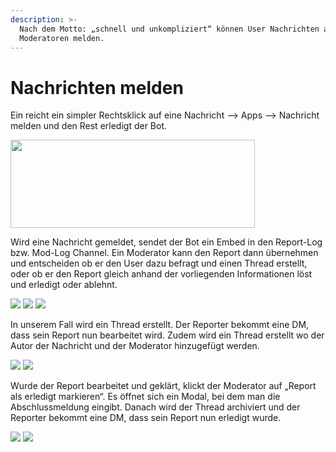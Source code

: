 ```yaml
---
description: >-
  Nach dem Motto: „schnell und unkompliziert“ können User Nachrichten an die
  Moderatoren melden.
---
```


# Nachrichten melden

Ein reicht ein simpler Rechtsklick auf eine Nachricht –> Apps –> Nachricht melden und den Rest erledigt der Bot.

<div align="left">

<img src="https://doc.pwr.lol/wp-content/uploads/2024/02/app_nachrichtmelden.png" alt="" height="141" width="391">

</div>

Wird eine Nachricht gemeldet, sendet der Bot ein Embed in den Report-Log bzw. Mod-Log Channel. Ein Moderator kann den Report dann übernehmen und entscheiden ob er den User dazu befragt und einen Thread erstellt, oder ob er den Report gleich anhand der vorliegenden Informationen löst und erledigt oder ablehnt.

![](https://doc.pwr.lol/wp-content/uploads/2024/02/message\_report\_meldung.png)    ![](https://doc.pwr.lol/wp-content/uploads/2024/02/message\_report\_uebernahme.png)    ![](https://doc.pwr.lol/wp-content/uploads/2024/02/message\_report\_threaderstellt.png)

In unserem Fall wird ein Thread erstellt. Der Reporter bekommt eine DM, dass sein Report nun bearbeitet wird. Zudem wird ein Thread erstellt wo der Autor der Nachricht und der Moderator hinzugefügt werden.

![](https://doc.pwr.lol/wp-content/uploads/2024/02/message\_report\_thread.png) ![](https://doc.pwr.lol/wp-content/uploads/2024/02/message\_report\_dm\_inbearbeitung.png)

Wurde der Report bearbeitet und geklärt, klickt der Moderator auf „Report als erledigt markieren“. Es öffnet sich ein Modal, bei dem man die Abschlussmeldung eingibt. Danach wird der Thread archiviert und der Reporter bekommt eine DM, dass sein Report nun erledigt wurde.

![](https://doc.pwr.lol/wp-content/uploads/2024/02/message\_report\_erledigt.png) ![](https://doc.pwr.lol/wp-content/uploads/2024/02/message\_report\_dm\_inbearbeitung.png)
